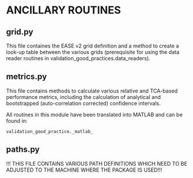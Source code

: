 # ANCILLARY ROUTINES

## grid.py

This file containes the EASE v2 grid definition and a method to create a look-up table between the various grids (prerequisite for using the data reader routines in validation_good_practices.data_readers).

## metrics.py

This file contains methods to calculate various relative and TCA-based performance metrics, including the calculation of analytical and bootstrapped (auto-correlation corrected) confidence intervals.

All routines in this module have been translated into MATLAB and can be found in:

`validation_good_practice._matlab_`

## paths.py

!!! THIS FILE CONTAINS VARIOUS PATH DEFINITIONS WHICH NEED TO BE ADJUSTED TO THE MACHINE WHERE THE PACKAGE IS USED!!!

